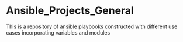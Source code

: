 # Ansible_Projects_General
This is a repository of ansible playbooks constructed with different use cases incorporating variables and modules
